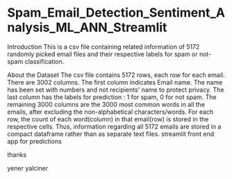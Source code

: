 # Spam_Email_Detection_Sentiment_Analysis_ML_ANN_Streamlit
Introduction
This is a csv file containing related information of 5172 randomly picked email files and their respective labels for spam or not-spam classification.

About the Dataset
The csv file contains 5172 rows, each row for each email. There are 3002 columns. The first column indicates Email name. The name has been set with numbers and not recipients' name to protect privacy. The last column has the labels for prediction : 1 for spam, 0 for not spam. The remaining 3000 columns are the 3000 most common words in all the emails, after excluding the non-alphabetical characters/words. For each row, the count of each word(column) in that email(row) is stored in the respective cells. Thus, information regarding all 5172 emails are stored in a compact dataframe rather than as separate text files.
streamlit front end app for predictions

thanks

yener yalciner
